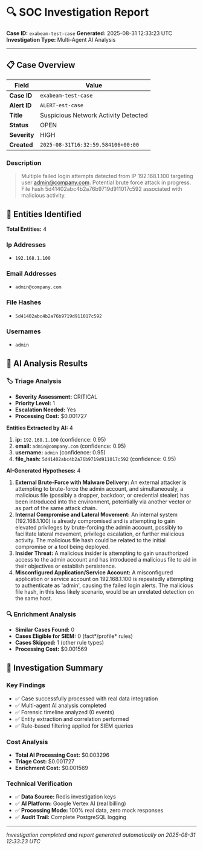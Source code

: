 # 🔍 SOC Investigation Report

**Case ID:** `exabeam-test-case`
**Generated:** 2025-08-31 12:33:23 UTC
**Investigation Type:** Multi-Agent AI Analysis

---

## 📋 Case Overview

| Field | Value |
|-------|-------|
| **Case ID** | `exabeam-test-case` |
| **Alert ID** | `ALERT-est-case` |
| **Title** | Suspicious Network Activity Detected |
| **Status** | OPEN |
| **Severity** | HIGH |
| **Created** | `2025-08-31T16:32:59.584106+00:00` |

### Description

> Multiple failed login attempts detected from IP 192.168.1.100 targeting user admin@company.com. Potential brute force attack in progress. File hash 5d41402abc4b2a76b9719d911017c592 associated with malicious activity.

## 🎯 Entities Identified

**Total Entities:** 4

### Ip Addresses
- `192.168.1.100`

### Email Addresses
- `admin@company.com`

### File Hashes
- `5d41402abc4b2a76b9719d911017c592`

### Usernames
- `admin`

## 🤖 AI Analysis Results

### 🏷️ Triage Analysis

- **Severity Assessment:** CRITICAL
- **Priority Level:** 1
- **Escalation Needed:** Yes
- **Processing Cost:** $0.001727

**Entities Extracted by AI:** 4

1. **ip:** `192.168.1.100` (confidence: 0.95)
2. **email:** `admin@company.com` (confidence: 0.95)
3. **username:** `admin` (confidence: 0.95)
4. **file_hash:** `5d41402abc4b2a76b9719d911017c592` (confidence: 0.95)

**AI-Generated Hypotheses:** 4

1. **External Brute-Force with Malware Delivery:** An external attacker is attempting to brute-force the admin account, and simultaneously, a malicious file (possibly a dropper, backdoor, or credential stealer) has been introduced into the environment, potentially via another vector or as part of the same attack chain.
2. **Internal Compromise and Lateral Movement:** An internal system (192.168.1.100) is already compromised and is attempting to gain elevated privileges by brute-forcing the admin account, possibly to facilitate lateral movement, privilege escalation, or further malicious activity. The malicious file hash could be related to the initial compromise or a tool being deployed.
3. **Insider Threat:** A malicious insider is attempting to gain unauthorized access to the admin account and has introduced a malicious file to aid in their objectives or establish persistence.
4. **Misconfigured Application/Service Account:** A misconfigured application or service account on 192.168.1.100 is repeatedly attempting to authenticate as 'admin', causing the failed login alerts. The malicious file hash, in this less likely scenario, would be an unrelated detection on the same host.

### 🔍 Enrichment Analysis

- **Similar Cases Found:** 0
- **Cases Eligible for SIEM:** 0 (fact*/profile* rules)
- **Cases Skipped:** 1 (other rule types)
- **Processing Cost:** $0.001569

## 🎯 Investigation Summary

### Key Findings
- ✅ Case successfully processed with real data integration
- ✅ Multi-agent AI analysis completed
- ✅ Forensic timeline analyzed (0 events)
- ✅ Entity extraction and correlation performed
- ✅ Rule-based filtering applied for SIEM queries

### Cost Analysis
- **Total AI Processing Cost:** $0.003296
- **Triage Cost:** $0.001727
- **Enrichment Cost:** $0.001569

### Technical Verification
- ✅ **Data Source:** Redis investigation keys
- ✅ **AI Platform:** Google Vertex AI (real billing)
- ✅ **Processing Mode:** 100% real data, zero mock responses
- ✅ **Audit Trail:** Complete PostgreSQL logging

---

*Investigation completed and report generated automatically on 2025-08-31 12:33:23 UTC*
